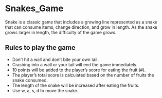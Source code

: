 # Snakes_Game
Snake is a classic game that includes a growing line represented as a snake that can consume items, change direction, and grow in length. As the snake grows larger in length, the difficulty of the game grows.

## Rules to play the game
* Don’t hit a wall and don’t bite your own tail.
* Crashing into a wall or your tail will end the game immediately.
* 10 points will be added to the player’s score for eating the fruit (#).
* The player’s total score is calculated based on the number of fruits the snake consumed.
* The length of the snake will be increased after eating the fruits.
* Use w, a, s, d to move the snake.
